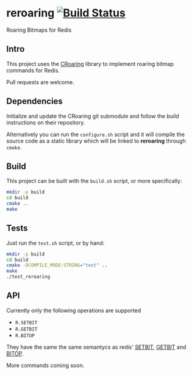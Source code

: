 reroaring [![Build Status](https://travis-ci.org/aviggiano/reroaring.svg?branch=master)](https://travis-ci.org/aviggiano/reroaring)
===========
Roaring Bitmaps for Redis

## Intro

This project uses the [CRoaring](https://github.com/RoaringBitmap/CRoaring) library to implement roaring bitmap commands for Redis.

Pull requests are welcome.

## Dependencies

Initialize and update the CRoaring git submodule and follow the build instructions on their repository.

Alternatively you can run the `configure.sh` script and it will compile the source code as a static library which will be linked to **reroaring** through `cmake`.

## Build

This project can be built with the `build.sh` script, or more specifically:

```bash
mkdir -p build
cd build
cmake ..
make
```

## Tests

Just run the `test.sh` script, or by hand:

```bash
mkdir -p build
cd build
cmake -DCOMPILE_MODE:STRING="test" ..
make
./test_reroaring
```

## API

Currently only the following operations are supported

- `R.SETBIT`
- `R.GETBIT`
- `R.BITOP`

They have the same the same semantycs as redis' [SETBIT](https://redis.io/commands/setbit),
[GETBIT](https://redis.io/commands/getbit) and [BITOP](https://redis.io/commands/bitop).

More commands coming soon.

